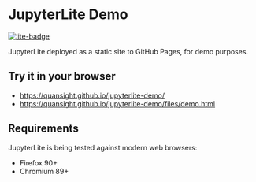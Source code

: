 # JupyterLite Demo

[![lite-badge](https://jupyterlite.rtfd.io/en/latest/_static/badge.svg)](https://quansight.github.io/jupyterlite-demo/)

JupyterLite deployed as a static site to GitHub Pages, for demo purposes.

## Try it in your browser

- https://quansight.github.io/jupyterlite-demo/
- https://quansight.github.io/jupyterlite-demo/files/demo.html

## Requirements

JupyterLite is being tested against modern web browsers:

- Firefox 90+
- Chromium 89+
